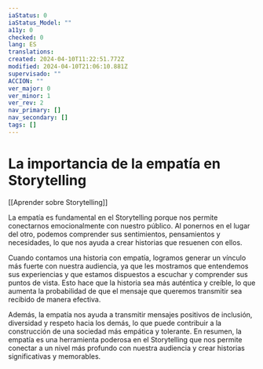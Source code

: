 ```yaml
---
iaStatus: 0
iaStatus_Model: ""
a11y: 0
checked: 0
lang: ES
translations: 
created: 2024-04-10T11:22:51.772Z
modified: 2024-04-10T21:06:10.881Z
supervisado: ""
ACCION: ""
ver_major: 0
ver_minor: 1
ver_rev: 2
nav_primary: []
nav_secondary: []
tags: []
---
```

# La importancia de la empatía en Storytelling

[[Aprender sobre Storytelling]]

La empatía es fundamental en el Storytelling porque nos permite conectarnos emocionalmente con nuestro público. Al ponernos en el lugar del otro, podemos comprender sus sentimientos, pensamientos y necesidades, lo que nos ayuda a crear historias que resuenen con ellos.

Cuando contamos una historia con empatía, logramos generar un vínculo más fuerte con nuestra audiencia, ya que les mostramos que entendemos sus experiencias y que estamos dispuestos a escuchar y comprender sus puntos de vista. Esto hace que la historia sea más auténtica y creíble, lo que aumenta la probabilidad de que el mensaje que queremos transmitir sea recibido de manera efectiva.

Además, la empatía nos ayuda a transmitir mensajes positivos de inclusión, diversidad y respeto hacia los demás, lo que puede contribuir a la construcción de una sociedad más empática y tolerante. En resumen, la empatía es una herramienta poderosa en el Storytelling que nos permite conectar a un nivel más profundo con nuestra audiencia y crear historias significativas y memorables.
